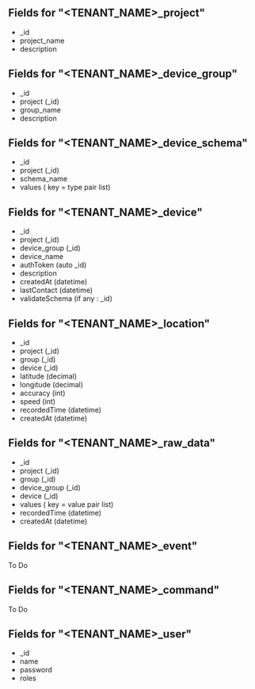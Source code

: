 
## Fields for "<TENANT_NAME>_project"

- _id
- project_name
- description

## Fields for "<TENANT_NAME>_device_group"

- _id
- project (_id)
- group_name
- description

## Fields for "<TENANT_NAME>_device_schema"

- _id
- project (_id)
- schema_name
- values ( key = type pair list)

## Fields for "<TENANT_NAME>_device"

- _id
- project (_id)
- device_group (_id)
- device_name
- authToken (auto _id) 
- description
- createdAt (datetime)
- lastContact (datetime)
- validateSchema (if any : _id)

## Fields for "<TENANT_NAME>_location"

- _id
- project (_id)
- group (_id)
- device (_id)
- latitude (decimal)
- longitude (decimal)
- accuracy (int)
- speed (int)
- recordedTime (datetime)
- createdAt (datetime)

## Fields for "<TENANT_NAME>_raw_data"

- _id
- project (_id)
- group (_id)
- device_group (_id)
- device (_id)
- values ( key = value pair list)
- recordedTime (datetime)
- createdAt (datetime)

## Fields for "<TENANT_NAME>_event"

To Do

## Fields for "<TENANT_NAME>_command"

To Do

## Fields for "<TENANT_NAME>_user"

- _id
- name
- password
- roles
